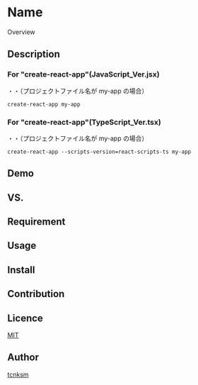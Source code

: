 <!-- "# study-react" -->
<!-- create-react-app --scripts-version=react-scripts-ts my-app -->

# Name

Overview

## Description

### For "create-react-app"(JavaScript_Ver.jsx)

・・（プロジェクトファイル名が my-app の場合）

```
create-react-app my-app
```

### For "create-react-app"(TypeScript_Ver.tsx)

・・（プロジェクトファイル名が my-app の場合）

```
create-react-app --scripts-version=react-scripts-ts my-app
```

## Demo

## VS.

## Requirement

## Usage

## Install

## Contribution

## Licence

[MIT](https://github.com/tcnksm/tool/blob/master/LICENCE)

## Author

[tcnksm](https://github.com/tcnksm)
